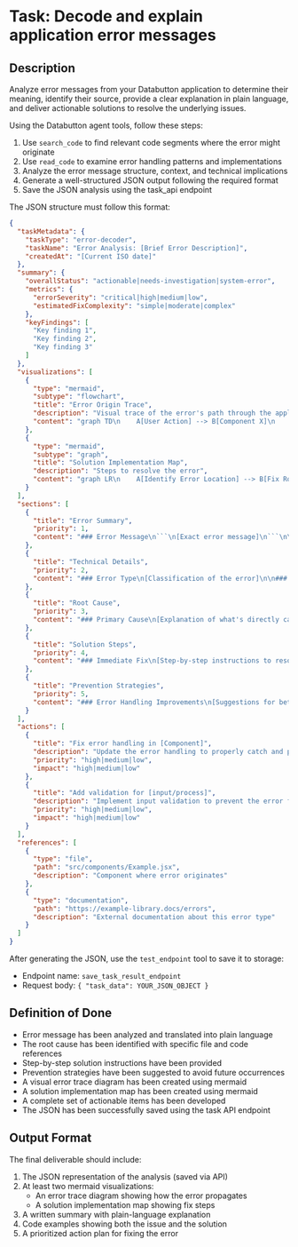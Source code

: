 # Task: Decode and explain application error messages

## Description
Analyze error messages from your Databutton application to determine their meaning, identify their source, provide a clear explanation in plain language, and deliver actionable solutions to resolve the underlying issues.

Using the Databutton agent tools, follow these steps:
1. Use `search_code` to find relevant code segments where the error might originate
2. Use `read_code` to examine error handling patterns and implementations
3. Analyze the error message structure, context, and technical implications
4. Generate a well-structured JSON output following the required format
5. Save the JSON analysis using the task_api endpoint

The JSON structure must follow this format:
```json
{
  "taskMetadata": {
    "taskType": "error-decoder",
    "taskName": "Error Analysis: [Brief Error Description]",
    "createdAt": "[Current ISO date]"
  },
  "summary": {
    "overallStatus": "actionable|needs-investigation|system-error",
    "metrics": {
      "errorSeverity": "critical|high|medium|low",
      "estimatedFixComplexity": "simple|moderate|complex"
    },
    "keyFindings": [
      "Key finding 1",
      "Key finding 2",
      "Key finding 3"
    ]
  },
  "visualizations": [
    {
      "type": "mermaid",
      "subtype": "flowchart",
      "title": "Error Origin Trace",
      "description": "Visual trace of the error's path through the application",
      "content": "graph TD\n    A[User Action] --> B[Component X]\n    B --> C[Function Y]\n    C --> D{Error Check}\n    D -->|Failure| E[Error Thrown]\n    E --> F[Error Handler]\n    F --> G[UI Error Message]\n    style E fill:#f55,stroke:#333,stroke-width:2px"
    },
    {
      "type": "mermaid",
      "subtype": "graph",
      "title": "Solution Implementation Map",
      "description": "Steps to resolve the error",
      "content": "graph LR\n    A[Identify Error Location] --> B[Fix Root Cause]\n    B --> C[Add Error Prevention]\n    C --> D[Update Error Handling]\n    D --> E[Test Fix]"
    }
  ],
  "sections": [
    {
      "title": "Error Summary",
      "priority": 1,
      "content": "### Error Message\n```\n[Exact error message]\n```\n\n### Non-Technical Explanation\n[Clear, plain-language explanation of what this error means]\n\n### Impact\n[How this error affects users or system operation]"
    },
    {
      "title": "Technical Details",
      "priority": 2,
      "content": "### Error Type\n[Classification of the error]\n\n### Component\n[Which part of the system generated the error]\n\n### Context\n[When/where this error occurs]\n\n### Stack Trace Analysis\n[Breakdown of key information from stack trace if available]"
    },
    {
      "title": "Root Cause",
      "priority": 3,
      "content": "### Primary Cause\n[Explanation of what's directly causing this error]\n\n### Contributing Factors\n[Other issues that may have led to this situation]\n\n### Code Analysis\n```jsx\n// Problematic code snippet with comments\n```"
    },
    {
      "title": "Solution Steps",
      "priority": 4,
      "content": "### Immediate Fix\n[Step-by-step instructions to resolve the error]\n\n### Code Solution\n```jsx\n// Fixed code example\n```\n\n### Verification Steps\n[How to confirm the error is resolved]"
    },
    {
      "title": "Prevention Strategies",
      "priority": 5,
      "content": "### Error Handling Improvements\n[Suggestions for better error handling]\n\n### Validation Enhancements\n[Input/state validation to prevent recurrence]\n\n### Testing Recommendations\n[Test cases to catch this type of error]"
    }
  ],
  "actions": [
    {
      "title": "Fix error handling in [Component]",
      "description": "Update the error handling to properly catch and process this error type",
      "priority": "high|medium|low",
      "impact": "high|medium|low"
    },
    {
      "title": "Add validation for [input/process]",
      "description": "Implement input validation to prevent the error from occurring",
      "priority": "high|medium|low",
      "impact": "high|medium|low"
    }
  ],
  "references": [
    {
      "type": "file",
      "path": "src/components/Example.jsx",
      "description": "Component where error originates"
    },
    {
      "type": "documentation",
      "path": "https://example-library.docs/errors",
      "description": "External documentation about this error type"
    }
  ]
}
```

After generating the JSON, use the `test_endpoint` tool to save it to storage:
- Endpoint name: `save_task_result_endpoint`
- Request body: `{ "task_data": YOUR_JSON_OBJECT }`

## Definition of Done
- Error message has been analyzed and translated into plain language
- The root cause has been identified with specific file and code references
- Step-by-step solution instructions have been provided
- Prevention strategies have been suggested to avoid future occurrences
- A visual error trace diagram has been created using mermaid
- A solution implementation map has been created using mermaid
- A complete set of actionable items has been developed
- The JSON has been successfully saved using the task API endpoint

## Output Format
The final deliverable should include:
1. The JSON representation of the analysis (saved via API)
2. At least two mermaid visualizations:
   - An error trace diagram showing how the error propagates
   - A solution implementation map showing fix steps
3. A written summary with plain-language explanation
4. Code examples showing both the issue and the solution
5. A prioritized action plan for fixing the error
